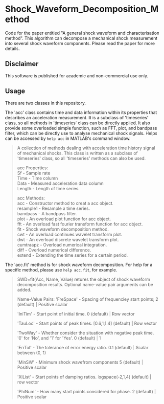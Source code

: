 # Shock_Waveform_Decomposition_Method
Code for the paper entitled "A general shock waveform and characterisation method".
This algorithm can decompose a mechanical shock measurement into several shock waveform components.
Please read the paper for more details.

## Disclaimer
This software is published for academic and non-commercial use only.

## Usage
There are two classes in this repository.

The 'acc' class contains time and data information within its properties that describes an acceleration measurement.
It is a subclass of 'timeseries' class, so all methods in 'timeseries' class can be directly applied.
It also provide some overloaded simple function, such as FFT, plot, and bandpass filter, which can be directly use to analyse mechanical shock signals.
Helps can be accessed by `help acc` in MATLAB's command window.

>A collection of methods dealing with acceleration time history signal of mechanical shocks. This class is written as a subclass of 'timeseries' class, so all 'timeseries' methods can also be used.
>
> acc Properties:  
>    Sf - Sample rate  
>    Time - Time column  
>    Data - Measured acceleration data column  
>    Length - Length of time series
>
>acc Methods:  
    acc - Constructor method to creat a acc object.  
    resample1 - Resample a time series.  
    bandpass - A bandpass filter.  
    plot - An overload plot function for acc object.  
    fft - An overload fast fourier transform function for acc object.  
    fit - Shock waveform decomposition method.  
    cwt - An overload continues wavelet transform plot.  
    dwt - An overload discrete wavelet transform plot.  
    cumtraapz - Overload numerical integration.  
    diff - Overload numerical difference.  
    extend - Extending the time series for a certain period.  

The 'acc.fit' method is for shock waveform decomposition.
For help for a specific method, please use `help acc.fit`, for example.

>SWD=fit(Acc, Name, Value) retures the object of shock waveform
 decomposition results. Optional name-value pair arguments can
 be added.
>
> Name-Value Pairs:
>    'FreSpace' - Spacing of frequenciey start points;
>    2 (default) | Positive scalar
>
>    'IniTim' - Start point of initial time.
>    0 (default) | Row vector
>
>    'TauLoc' - Start points of peak times.
>    [0.6,1,1.4] (default) | Row vector
>
>    'TwoWay' - Whether consider the situation with negative
>    peak time. '0' for 'No', and '1' for 'Yes'.
>    0 (default) | 1
>
>    'ErrTol' - The tolerance of error energy ratio.
>    0.1 (default) | Scalar between (0, 1)
>
>    'MinSW' - Minimum shock wavefrom components
>    5 (default) | Positive scalar
>
>    'XiList' - Start points of damping ratios.
>    logspace(-2,1,4) (default) | row vector
>
>    'PhiNum' - How many start points considered for phase.
>    2 (default) | Positive scalar

